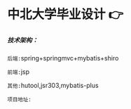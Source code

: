 # 中北大学毕业设计 👉


##### 技术架构：

`后端:`spring+springmvc+mybatis+shiro

`前端:`jsp

`其他:`hutool,jsr303,mybatis-plus

`项目地址:`
